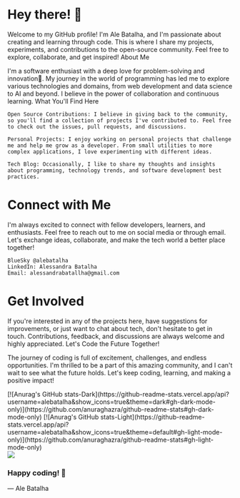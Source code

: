 
# **Hey there! 👋** 

Welcome to my GitHub profile! I'm Ale Batalha, and I'm passionate about creating and learning through code. This is where I share my projects, experiments, and contributions to the open-source community. Feel free to explore, collaborate, and get inspired!
About Me

I'm a software enthusiast with a deep love for problem-solving and innovation🌱. My journey in the world of programming has led me to explore various technologies and domains, from web development and data science to AI and beyond. I believe in the power of collaboration and continuous learning.
What You'll Find Here

    Open Source Contributions: I believe in giving back to the community, so you'll find a collection of projects I've contributed to. Feel free to check out the issues, pull requests, and discussions.

    Personal Projects: I enjoy working on personal projects that challenge me and help me grow as a developer. From small utilities to more complex applications, I love experimenting with different ideas.

    Tech Blog: Occasionally, I like to share my thoughts and insights about programming, technology trends, and software development best practices. 
    
# **Connect with Me**

I'm always excited to connect with fellow developers, learners, and enthusiasts. Feel free to reach out to me on social media or through email. Let's exchange ideas, collaborate, and make the tech world a better place together!

    BlueSky @alebatalha
    LinkedIn: Alessandra Batalha
    Email: alessandrabatallha@gmail.com 

# **Get Involved**

If you're interested in any of the projects here, have suggestions for improvements, or just want to chat about tech, don't hesitate to get in touch. Contributions, feedback, and discussions are always welcome and highly appreciated.
Let's Code the Future Together!

The journey of coding is full of excitement, challenges, and endless opportunities. I'm thrilled to be a part of this amazing community, and I can't wait to see what the future holds. Let's keep coding, learning, and making a positive impact!
<div>
    <a href-"https://beacons.ia/alebatalha">
[![Anurag's GitHub stats-Dark](https://github-readme-stats.vercel.app/api?username=alebatalha&show_icons=true&theme=dark#gh-dark-mode-only)](https://github.com/anuraghazra/github-readme-stats#gh-dark-mode-only)
[![Anurag's GitHub stats-Light](https://github-readme-stats.vercel.app/api?username=alebatalha&show_icons=true&theme=default#gh-light-mode-only)](https://github.com/anuraghazra/github-readme-stats#gh-light-mode-only)
</div>
<picture>
  <source
    srcset="https://github-readme-stats.vercel.app/api?username=anuraghazra&show_icons=true&theme=dark"
    media="(prefers-color-scheme: dark)"
  />
  <source
    srcset="https://github-readme-stats.vercel.app/api?username=anuraghazra&show_icons=true"
    media="(prefers-color-scheme: light), (prefers-color-scheme: no-preference)"
  />
  <img src="https://github-readme-stats.vercel.app/api?username=anuraghazra&show_icons=true" />
</picture>

### **Happy coding! 🚀**

— Ale Batalha
<!--
**alebatalha/alebatalha** is a ✨ _special_ ✨ repository because its `README.md` (this file) appears on your GitHub profile.

Here are some ideas to get you started:

- 🔭 I’m currently working on ...
- 🌱 I’m currently learning ...
- 👯 I’m looking to collaborate on ...
- 🤔 I’m looking for help with ...
- 💬 Ask me about ...
- 📫 How to reach me: ...
- 😄 Pronouns: ...
- ⚡ Fun fact: ...
-->
